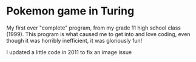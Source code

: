 # Pokemon game in Turing
My first ever "complete" program, from my grade 11 high school class (1999).
This program is what caused me to get into and love coding, even though it was horribly inefficient, it was gloriously fun!

I updated a little code in 2011 to fix an image issue
